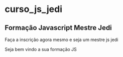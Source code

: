 # curso_js_jedi
## Formação Javascript Mestre Jedi

Faça a inscrição agora mesmo e seja um mestre js jedi

Seja bem vindo a sua formação JS
